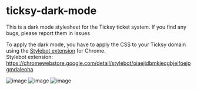 # ticksy-dark-mode
This is a dark mode stylesheet for the Ticksy ticket system. If you find any bugs, please report them in Issues

To apply the dark mode, you have to apply the CSS to your Ticksy domain using the [Stylebot extension]([url](https://chromewebstore.google.com/detail/stylebot/oiaejidbmkiecgbjeifoejpgmdaleoha)) for Chrome.<br>
Stylebot extension: https://chromewebstore.google.com/detail/stylebot/oiaejidbmkiecgbjeifoejpgmdaleoha

![image](https://github.com/axmusic/ticksy-dark-mode/assets/37789021/45ce224f-7d08-4bb0-803d-c33101bd3917)
![image](https://github.com/axmusic/ticksy-dark-mode/assets/37789021/7597e059-4178-4180-86f3-3bf10ccfbd54)
![image](https://github.com/axmusic/ticksy-dark-mode/assets/37789021/f68c1804-c65f-4f4e-9fe2-72e1613ad502)

